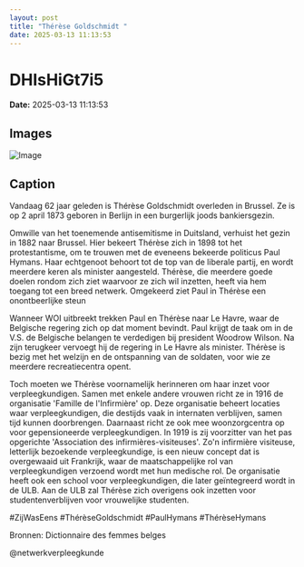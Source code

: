 ```yaml
---
layout: post
title: "Thérèse Goldschmidt "
date: 2025-03-13 11:13:53
---
```


# DHIsHiGt7i5

**Date:** 2025-03-13 11:13:53

## Images

![Image](/zij.was.eens/images/DHIsHiGt7i5_0.webp)

## Caption

Vandaag 62 jaar geleden is Thérèse Goldschmidt overleden in Brussel. Ze is op 2 april 1873 geboren in Berlijn in een burgerlijk joods bankiersgezin. 

Omwille van het toenemende antisemitisme in Duitsland, verhuist het gezin in 1882 naar Brussel. Hier bekeert Thérèse zich in 1898 tot het protestantisme, om te trouwen met de eveneens bekeerde politicus Paul Hymans. Haar echtgenoot behoort tot de top van de liberale partij, en wordt meerdere keren als minister aangesteld. Thérèse, die meerdere goede doelen rondom zich ziet waarvoor ze zich wil inzetten, heeft via hem toegang tot een breed netwerk. Omgekeerd ziet Paul in Thérèse een onontbeerlijke steun 

Wanneer WOI uitbreekt trekken Paul en Thérèse naar Le Havre, waar de Belgische regering zich op dat moment bevindt. Paul krijgt de taak om in de V.S. de Belgische belangen te verdedigen bij president Woodrow Wilson. Na zijn terugkeer vervoegt hij de regering in Le Havre als minister. Thérèse is bezig met het welzijn en de ontspanning van de soldaten, voor wie ze meerdere recreatiecentra opent. 

Toch moeten we Thérèse voornamelijk herinneren om haar inzet voor verpleegkundigen. Samen met enkele andere vrouwen richt ze in 1916 de organisatie 'Famille de l'Infirmière' op. Deze organisatie beheert locaties waar verpleegkundigen, die destijds vaak in internaten verblijven, samen tijd kunnen doorbrengen. Daarnaast richt ze ook mee woonzorgcentra op voor gepensioneerde verpleegkundigen. In 1919 is zij voorzitter van het pas opgerichte 'Association des infirmières-visiteuses'. Zo'n infirmière visiteuse, letterlijk bezoekende verpleegkundige, is een nieuw concept dat is overgewaaid uit Frankrijk, waar de maatschappelijke rol van verpleegkundigen verzoend wordt met hun medische rol. De organisatie heeft ook een school voor verpleegkundigen, die later geïntegreerd wordt in de ULB. Aan de ULB zal Thérèse zich overigens ook inzetten voor studentenverblijven voor vrouwelijke studenten.

#ZijWasEens #ThérèseGoldschmidt #PaulHymans #ThérèseHymans

Bronnen: Dictionnaire des femmes belges

@netwerkverpleegkunde

